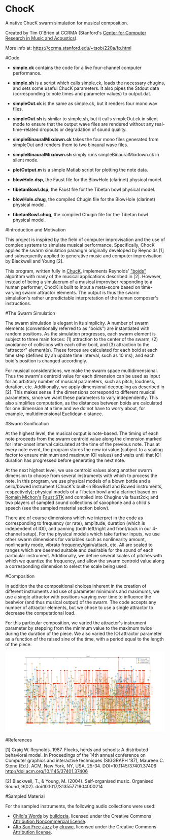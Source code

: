 ChocK
=====

A native ChucK swarm simulation for musical composition.

Created by Tim O'Brien at CCRMA (Stanford's [Center for Computer Research in Music and Acoustics](https://ccrma.stanford.edu/)).

More info at: https://ccrma.stanford.edu/~tsob/220a/fp.html

#Code

* **simple.ck** contains the code for a live four-channel computer performance.
* **simple.sh** is a script which calls simple.ck, loads the necessary chugins, and sets some useful ChucK parameters. It also pipes the Stdout data (corresponding to note times and parameter values) to output.dat.
* **simpleOut.ck** is the same as simple.ck, but it renders four mono wav files.
* **simpleOut.sh** is similar to simple.sh, but it calls simpleOut.ck in silent mode to ensure that the output wave files are rendered without any real-time-related dropouts or degradation of sound quality.
* **simpleBinauralMixdown.ck** takes the four mono files generated from simpleOut and renders them to two binaural wave files.
* **simpleBinauralMixdown.sh** simply runs simpleBinauralMixdown.ck in silent mode.
* **plotOutput.m** is a simple Matlab script for plotting the note data. 

* **blowHole.dsp**, the Faust file for the BlowHole (clarinet) physical model.
* **tibetanBowl.dsp**, the Faust file for the Tibetan bowl physical model.
* **blowHole.chug**, the compiled Chugin file for the BlowHole (clarinet) physical model.
* **tibetanBowl.chug**, the compiled Chugin file for the Tibetan bowl physical model.



#Introduction and Motivation

This project is inspired by the field of computer improvisation and the use of complex systems to simulate musical performance. Specifically, ChocK applies the swarm simulation paradigm originally developed by Reynolds [1] and subsequently applied to generative music and computer improvisation by Blackwell and Young [2].

This program, written fully in [ChucK](http://chuck.stanford.edu/), implements Reynolds' ["boids"](http://en.wikipedia.org/wiki/Boids) algorithm with many of the musical applications described in [2]. However, instead of being a simulacrum of a musical improviser responding to a human performer, ChocK is built to input a meta-score based on time-varying swarm attractor elements. The output is thus the swarm simulation's rather unpredictable interpretation of the human composer's instructions.

#The Swarm Simulation

The swarm simulation is elegant in its simplicity. A number of swarm elements (conventionally referred to as "boids") are instantiated with random positions. As the simulation progresses, each swarm element is subject to three main forces: (1) attraction to the center of the swarm, (2) avoidance of collisions with each other boid, and (3) attraction to the "attractor" element(s). These forces are calculated for each boid at each time step (defined by an update time interval, such as 10 ms), and each boid's position is changed accordingly.

For musical considerations, we make the swarm space multidimensional. Thus the swarm's centroid value for each dimension can be used as input for an arbitrary number of musical parameters, such as pitch, loudness, duration, etc. Additionally, we apply dimensional decoupling as described in [2]. This makes sense if the dimensions correspond to different musical parameters, since we want these parameters to vary independently. This also simplifies computation, as the distances between boids are calculated for one dimension at a time and we do not have to worry about, for example, multidimensional Euclidean distance.

#Swarm Sonification

At the highest level, the musical output is note-based. The timing of each note proceeds from the swarm centroid value along the dimension marked for inter-onset interval calculated at the time of the previous note. Thus at every note event, the program stores the new ioi value (subject to a scaling factor to ensure minimum and maximum IOI values) and waits until that IOI duration has progressed before generating the next note.

At the next highest level, we use centroid values along another swarm dimension to choose from several instruments with which to process the note. In this program, we use physical models of a blown bottle and a cello/bowed instrument (ChucK's built-in BlowBotl and Bowed instruments, respectively); physical models of a Tibetan bowl and a clarinet based on [Romain Michon's](https://ccrma.stanford.edu/~rmichon/) [Faust STK](http://faust.grame.fr/compiler/) and compiled into Chugins via faust2ck; and two players of sampled sound collections of saxophone and a child's speech (see the sampled material section below).

There are of course dimensions which we interpret in the code as corresponding to frequency (or rate), amplitude, duration (which is independent of IOI), and panning (both left/right and front/back in our 4-channel setup). For the physical models which take further inputs, we use other swarm dimensions for variables such as nonlinearity amount, nonlinearity mode, vibrato frequency/gain/attack, etc. All are scaled to ranges which are deemed suitable and desirable for the sound of each particular instrument. Additionally, we define several scales of pitches with which we quantize the frequency, and allow the swarm centroid value along a corresponding dimension to select the scale being used.

#Composition

In addition the the compositional choices inherent in the creation of different instruments and use of parameter minimums and maximums, we use a single attractor with positions varying over time to influence the beahvior (and thus musical output) of the swarm. The code accepts any number of attractor elements, but we chose to use a single attractor to decrease the computational load.

For this particular composition, we varied the attractor's instrument parameter by stepping from the minimum value to the maximum twice during the duration of the piece. We also varied the IOI attractor parameter as a function of the raised sine of the time, with a period equal to the length of the piece.

![Graph of sample output](example.png)


#References

[1] Craig W. Reynolds. 1987. Flocks, herds and schools: A distributed behavioral model. In Proceedings of the 14th annual conference on Computer graphics and interactive techniques (SIGGRAPH '87), Maureen C. Stone (Ed.). ACM, New York, NY, USA, 25-34. DOI=10.1145/37401.37406 http://doi.acm.org/10.1145/37401.37406

[2] Blackwell, T., & Young, M. (2004). Self-organised music. Organised Sound, 9(02). doi:10.1017/S1355771804000214

#Sampled Material

For the sampled instruments, the following audio collections were used:

* [Child's Words](http://www.freesound.org/people/bulldozia/packs/6002/) by [bulldozia](http://www.freesound.org/people/bulldozia/), licensed under the Creative Commons [Attribution Noncommercial license](http://creativecommons.org/licenses/by-nc/3.0/).
* [Alto Sax Free Jazz](http://www.freesound.org/people/clruwe/packs/7488/) by [clruwe](http://www.freesound.org/people/clruwe/), licensed under the Creative Commons [Attribution license](http://creativecommons.org/licenses/by/3.0/).

